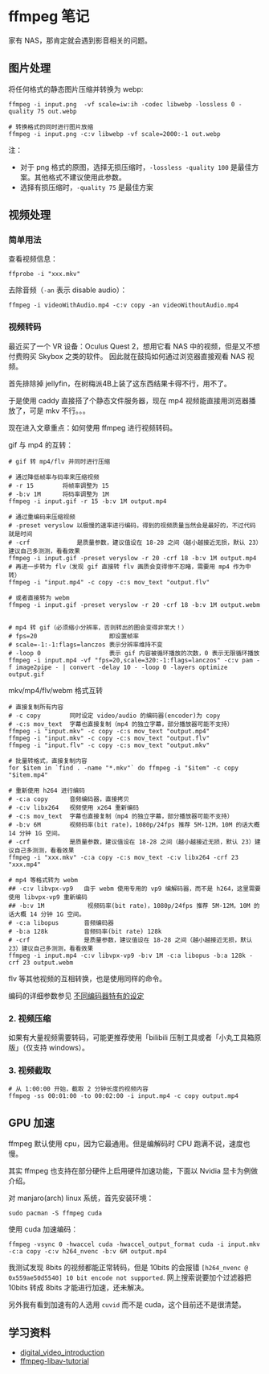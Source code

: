 # ffmpeg 笔记

家有 NAS，那肯定就会遇到影音相关的问题。


## 图片处理

将任何格式的静态图片压缩并转换为 webp:

```shell
ffmpeg -i input.png  -vf scale=iw:ih -codec libwebp -lossless 0 -quality 75 out.webp

# 转换格式的同时进行图片放缩
ffmpeg -i input.png -c:v libwebp -vf scale=2000:-1 out.webp
```

注：

- 对于 png 格式的原图，选择无损压缩时，`-lossless -quality 100` 是最佳方案。其他格式不建议使用此参数。
- 选择有损压缩时，`-quality 75` 是最佳方案

## 视频处理

### 简单用法

查看视频信息：

```shell
ffprobe -i "xxx.mkv"
```

去除音频（`-an` 表示 disable audio）：

```shell
ffmpeg -i videoWithAudio.mp4 -c:v copy -an videoWithoutAudio.mp4
```

### 视频转码

最近买了一个 VR 设备：Oculus Quest 2，想用它看 NAS 中的视频，但是又不想付费购买 Skybox 之类的软件。
因此就在鼓捣如何通过浏览器直接观看 NAS 视频。

首先排除掉 jellyfin，在树梅派4B上装了这东西结果卡得不行，用不了。

于是使用 caddy 直接搭了个静态文件服务器，现在 mp4 视频能直接用浏览器播放了，可是 mkv 不行。。。

现在进入文章重点：如何使用 ffmpeg 进行视频转码。

gif 与 mp4 的互转：

```shell
# gif 转 mp4/flv 并同时进行压缩

# 通过降低帧率与码率来压缩视频
# -r 15        将帧率调整为 15
# -b:v 1M      将码率调整为 1M
ffmpeg -i input.gif -r 15 -b:v 1M output.mp4

# 通过重编码来压缩视频
# -preset veryslow 以极慢的速率进行编码，得到的视频质量当然会是最好的，不过代码就是时间
# -crf             是质量参数，建议值设在 18-28 之间（越小越接近无损，默认 23）建议自己多测测，看看效果
ffmpeg -i input.gif -preset veryslow -r 20 -crf 18 -b:v 1M output.mp4
# 再进一步转为 flv（发现 gif 直接转 flv 画质会变得惨不忍睹，需要用 mp4 作为中转）
ffmpeg -i "input.mp4" -c copy -c:s mov_text "output.flv"

# 或者直接转为 webm
ffmpeg -i input.gif -preset veryslow -r 20 -crf 18 -b:v 1M output.webm


# mp4 转 gif（必须缩小分辨率，否则转出的图会变得非常大！）
# fps=20                    即设置帧率
# scale=-1:-1:flags=lanczos 表示分辨率维持不变
# -loop 0                   表示 gif 内容被循环播放的次数，0 表示无限循环播放
ffmpeg -i input.mp4 -vf "fps=20,scale=320:-1:flags=lanczos" -c:v pam -f image2pipe - | convert -delay 10 - -loop 0 -layers optimize output.gif
```

mkv/mp4/flv/webm 格式互转

```shell
# 直接复制所有内容
# -c copy        同时设定 video/audio 的编码器(encoder)为 copy
# -c:s mov_text  字幕也直接复制（mp4 的独立字幕，部分播放器可能不支持）
ffmpeg -i "input.mkv" -c copy -c:s mov_text "output.mp4"
ffmpeg -i "input.mkv" -c copy -c:s mov_text "output.flv"
ffmpeg -i "input.flv" -c copy -c:s mov_text "output.mkv"

# 批量转格式，直接复制内容
for $item in `find . -name "*.mkv"` do ffmpeg -i "$item" -c copy "$item.mp4"

# 重新使用 h264 进行编码
# -c:a copy      音频编码器，直接拷贝
# -c:v libx264   视频使用 x264 重新编码
# -c:s mov_text  字幕也直接复制（mp4 的独立字幕，部分播放器可能不支持）
# -b:v 6M        视频码率(bit rate)，1080p/24fps 推荐 5M-12M，10M 的话大概 14 分钟 1G 空间。
# -crf           是质量参数，建议值设在 18-28 之间（越小越接近无损，默认 23）建议自己多测测，看看效果
ffmpeg -i "xxx.mkv" -c:a copy -c:s mov_text -c:v libx264 -crf 23 "xxx.mp4"

# mp4 等格式转为 webm
## -c:v libvpx-vp9   由于 webm 使用专用的 vp9 编解码器，而不是 h264，这里需要使用 libvpx-vp9 重新编码
## -b:v 1M            视频码率(bit rate)，1080p/24fps 推荐 5M-12M，10M 的话大概 14 分钟 1G 空间。
# -c:a libopus       音频编码器
# -b:a 128k          音频码率(bit rate) 128k
# -crf               是质量参数，建议值设在 18-28 之间（越小越接近无损，默认 23）建议自己多测测，看看效果
ffmpeg -i input.mp4 -c:v libvpx-vp9 -b:v 1M -c:a libopus -b:a 128k -crf 23 output.webm
```

flv 等其他视频的互相转换，也是使用同样的命令。

编码的详细参数参见 [不同编码器特有的设定](https://gloomy-ghost.gitbooks.io/-ffmpeg/content/08-differente-encoders-special-options.html#%E5%AD%A6%E4%BC%9A%E7%9C%8B%E6%96%87%E6%A1%A3)


### 2. 视频压缩

如果有大量视频需要转码，可能更推荐使用「bilibili 压制工具或者「小丸工具箱原版」（仅支持 windows）。


### 3. 视频截取

```shell
# 从 1:00:00 开始，截取 2 分钟长度的视频内容
ffmpeg -ss 00:01:00 -to 00:02:00 -i input.mp4 -c copy output.mp4
```

## GPU 加速

ffmpeg 默认使用 cpu，因为它最通用。但是编解码时 CPU 跑满不说，速度也慢。

其实 ffmpeg 也支持在部分硬件上启用硬件加速功能，下面以 Nvidia 显卡为例做介绍。

对 manjaro(arch) linux 系统，首先安装环境：

```shell
sudo pacman -S ffmpeg cuda
```

使用 cuda 加速编码：

```shell
ffmpeg -vsync 0 -hwaccel cuda -hwaccel_output_format cuda -i input.mkv -c:a copy -c:v h264_nvenc -b:v 6M output.mp4
```

我测试发现 8bits 的视频都能正常转码，但是 10bits 的会报错 `[h264_nvenc @ 0x559ae50d5540] 10 bit encode not supported`.
网上搜索说要加个过滤器把 10bits 转成 8bits 才能进行加速，还未解决。

另外我有看到加速有的人选用 `cuvid` 而不是 cuda，这个目前还不是很清楚。


## 学习资料

- [digital_video_introduction](https://github.com/leandromoreira/digital_video_introduction)
- [ffmpeg-libav-tutorial](https://github.com/leandromoreira/ffmpeg-libav-tutorial)
